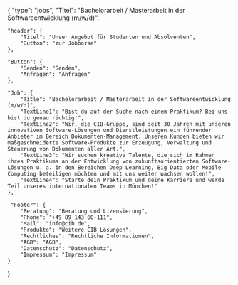 {
    "type": "jobs",
    "Titel": "Bachelorarbeit / Masterarbeit in der Softwareentwicklung (m/w/d)",

    "header": {
        "Titel": "Unser Angebot für Studenten und Absolventen",
        "Button": "zur Jobbörse"
    },

    "Button": {
        "Senden": "Senden",
        "Anfragen": "Anfragen"
    },

    "Job": {
        "Title": "Bachelorarbeit / Masterarbeit in der Softwareentwicklung (m/w/d)",
        "TextLine1": "Bist du auf der Suche nach einem Praktikum? Bei uns bist du genau richtig!",
        "TextLine2": "Wir, die CIB-Gruppe, sind seit 30 Jahren mit unseren innovativen Software-Lösungen und Dienstleistungen ein führender Anbieter im Bereich Dokumenten-Management. Unseren Kunden bieten wir maßgeschneiderte Software-Produkte zur Erzeugung, Verwaltung und Steuerung von Dokumenten aller Art.",
        "TextLine3": "Wir suchen kreative Talente, die sich im Rahmen ihres Praktikums an der Entwicklung von zukunftsorientierten Software-Lösungen u. a. in den Bereichen Deep Learning, Big Data oder Mobile Computing beteiligen möchten und mit uns weiter wachsen wollen!",
        "TextLine4": "Starte dein Praktikum und deine Karriere und werde Teil unseres internationalen Teams in München!"
    },
    
     "Footer": {
        "Beratung": "Beratung und Lizensierung",
        "Phone": "+49 89 143 60-111",
        "Mail": "info@cib.de",
        "Produkte": "Weitere CIB Lösungen",
        "Rechtliches": "Rechtliche Informationen",
        "AGB": "AGB",
        "Datenschutz": "Datenschutz",
        "Impressum": "Impressum"  
    }

}

